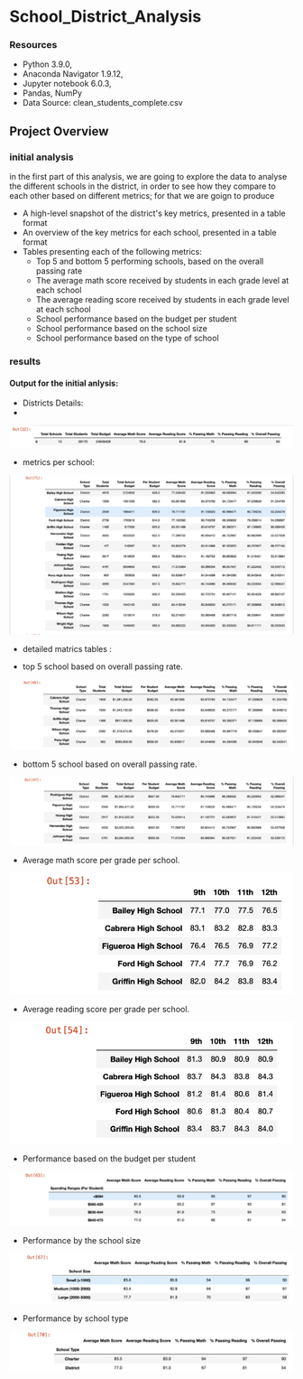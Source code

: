 # School_District_Analysis

### Resources
* Python 3.9.0, 
* Anaconda Navigator 1.9.12,
* Jupyter notebook 6.0.3,
* Pandas, NumPy
* Data Source: clean_students_complete.csv

## Project Overview

### initial analysis

in the first part of this analysis, we are going to explore the data to analyse the different schools in the district, in order to see how they compare to each other based on different metrics; for that we are goign to produce

- A high-level snapshot of the district's key metrics, presented in a table format
- An overview of the key metrics for each school, presented in a table format
- Tables presenting each of the following metrics: 
  * Top 5 and bottom 5 performing schools, based on the overall passing rate
  * The average math score received by students in each grade level at each school
  * The average reading score received by students in each grade level at each school
  * School performance based on the budget per student
  * School performance based on the school size 
  * School performance based on the type of school
 
 ### results 
#### Output for the initial anlysis:

- Districts Details:
- 
![picture](images/p1.png)

- metrics per school: 

![picture](images/2.png)

- detailed matrics tables :

* top 5 school based on overall passing rate.

![picture](images/3.png) 

* bottom 5 school based on overall passing rate.

![picture](images/4.png)

* Average math score per grade per school.

![picture](images/5.png)

* Average reading score per grade per school.

![picture](images/6.png)

* Performance based on the budget per student

![picture](images/7.png)

* Performance by the school size 

![picture](images/8.png)

* Performance by school type

![picture](images/9.png)
